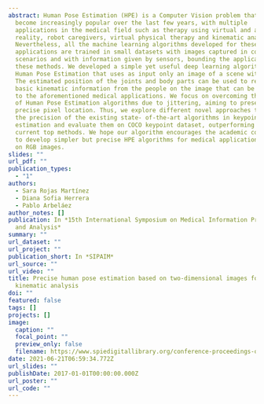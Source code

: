 ```yaml
---
abstract: Human Pose Estimation (HPE) is a Computer Vision problem that has
  become increasingly popular over the last few years, with multiple
  applications in the medical field such as therapy using virtual and augmented
  reality, robot caregivers, virtual physical therapy and kinematic analysis.
  Nevertheless, all the machine learning algorithms developed for these
  applications are trained in small datasets with images captured in constrained
  scenarios and with information given by sensors, bounding the applicability of
  these methods. We developed a simple yet useful deep learning algorithm for
  Human Pose Estimation that uses as input only an image of a scene with people.
  The estimated position of the joints and body parts can be used to retrieve
  basic kinematic information from the people on the image that can be applied
  to the aforementioned medical applications. We focus on overcoming the limit
  of Human Pose Estimation algorithms due to jittering, aiming to preserve more
  precise pixel location. Thus, we explore different novel approaches to improve
  the precision of the existing state- of-the-art algorithms in keypoint
  estimation and evaluate them on COCO keypoint dataset, outperforming the
  current top methods. We hope our algorithm encourages the academic community
  to develop simpler but precise HPE algorithms for medical applications based
  on RGB images.
slides: ""
url_pdf: ""
publication_types:
  - "1"
authors:
  - Sara Rojas Martínez
  - Diana Sofia Herrera
  - Pablo Arbeláez
author_notes: []
publication: In *15th International Symposium on Medical Information Processing
  and Analysis*
summary: ""
url_dataset: ""
url_project: ""
publication_short: In *SIPAIM*
url_source: ""
url_video: ""
title: Precise human pose estimation based on two-dimensional images for
  kinematic analysis
doi: ""
featured: false
tags: []
projects: []
image:
  caption: ""
  focal_point: ""
  preview_only: false
  filename: https://www.spiedigitallibrary.org/conference-proceedings-of-spie/11330/113300F/Precise-human-pose-estimation-based-on-two-dimensional-images-for/10.1117/12.2542539.full
date: 2021-06-21T06:59:34.772Z
url_slides: ""
publishDate: 2017-01-01T00:00:00.000Z
url_poster: ""
url_code: ""
---
```


